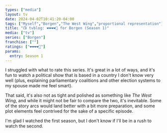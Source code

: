 ```yaml
---
types: ["media"]
layout: tv
date: 2024-04-02T10:41:20-04:00
tags: ["Myself","Borgen","The West Wing","proportional representation"]
title: "📺 tvblog: ❤️❤️❤️❤️🖤 for Borgen (Season 1)"
media: ["tv"]
series: ["Borgen"]
franchise: [""]
ratings: ["❤️❤️❤️❤️🖤"]
params:
  entry: Season 1
---
```

I struggled with what to rate this series. It's great in a lot of ways, and it's fun to watch a political show that is based in a country I don't know very well (plus, explaining parliamentary coalitions and other election systems to my spouse made me feel smart).

That said, it's also not as tight and polished as something like *The West Wing*, and while it might not be fair to compare the two, it's inevitable. Some of the story arcs would land better with a bit more preparation, and some plot elements feel contrived for the sake of a specific episode. 

I'm glad I watched the first season, but I don't know if I'll be in a rush to watch the second.
